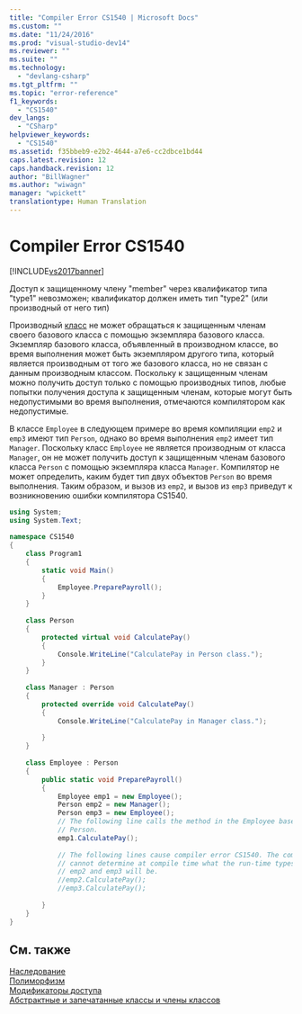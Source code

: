 ```yaml
---
title: "Compiler Error CS1540 | Microsoft Docs"
ms.custom: ""
ms.date: "11/24/2016"
ms.prod: "visual-studio-dev14"
ms.reviewer: ""
ms.suite: ""
ms.technology: 
  - "devlang-csharp"
ms.tgt_pltfrm: ""
ms.topic: "error-reference"
f1_keywords: 
  - "CS1540"
dev_langs: 
  - "CSharp"
helpviewer_keywords: 
  - "CS1540"
ms.assetid: f35bbeb9-e2b2-4644-a7e6-cc2dbce1bd44
caps.latest.revision: 12
caps.handback.revision: 12
author: "BillWagner"
ms.author: "wiwagn"
manager: "wpickett"
translationtype: Human Translation
---
```

# Compiler Error CS1540
[!INCLUDE[vs2017banner](../../../csharp/includes/vs2017banner.md)]

Доступ к защищенному члену "member" через квалификатор типа "type1" невозможен; квалификатор должен иметь тип "type2" \(или производный от него тип\)  
  
 Производный [класс](../../../csharp/language-reference/keywords/class.md) не может обращаться к защищенным членам своего базового класса с помощью экземпляра базового класса.  Экземпляр базового класса, объявленный в производном классе, во время выполнения может быть экземпляром другого типа, который является производным от того же базового класса, но не связан с данным производным классом.  Поскольку к защищенным членам можно получить доступ только с помощью производных типов, любые попытки получения доступа к защищенным членам, которые могут быть недопустимыми во время выполнения, отмечаются компилятором как недопустимые.  
  
 В классе `Employee` в следующем примере во время компиляции `emp2` и `emp3` имеют тип `Person`, однако во время выполнения `emp2` имеет тип `Manager`.  Поскольку класс `Employee` не является производным от класса `Manager`, он не может получить доступ к защищенным членам базового класса `Person` с помощью экземпляра класса `Manager`.  Компилятор не может определить, каким будет тип двух объектов `Person` во время выполнения.  Таким образом, и вызов из `emp2`, и вызов из `emp3` приведут к возникновению ошибки компилятора CS1540.  
  
```c#  
using System;  
using System.Text;  
  
namespace CS1540  
{  
    class Program1  
    {  
        static void Main()  
        {  
            Employee.PreparePayroll();  
        }  
    }  
  
    class Person  
    {  
        protected virtual void CalculatePay()   
        {  
            Console.WriteLine("CalculatePay in Person class.");  
        }  
    }  
  
    class Manager : Person  
    {  
        protected override void CalculatePay()   
        {  
            Console.WriteLine("CalculatePay in Manager class.");   
  
        }  
    }  
  
    class Employee : Person  
    {  
        public static void PreparePayroll()  
        {  
            Employee emp1 = new Employee();  
            Person emp2 = new Manager();  
            Person emp3 = new Employee();  
            // The following line calls the method in the Employee base class,  
            // Person.  
            emp1.CalculatePay();   
  
            // The following lines cause compiler error CS1540. The compiler   
            // cannot determine at compile time what the run-time types of   
            // emp2 and emp3 will be.  
            //emp2.CalculatePay();   
            //emp3.CalculatePay();  
  
        }  
    }  
}  
```  
  
## См. также  
 [Наследование](../../../csharp/programming-guide/classes-and-structs/inheritance.md)   
 [Полиморфизм](../../../csharp/programming-guide/classes-and-structs/polymorphism.md)   
 [Модификаторы доступа](../../../csharp/programming-guide/classes-and-structs/access-modifiers.md)   
 [Абстрактные и запечатанные классы и члены классов](../../../csharp/programming-guide/classes-and-structs/abstract-and-sealed-classes-and-class-members.md)